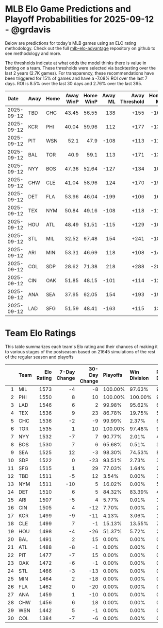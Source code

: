 # MLB Elo Game Predictions and Playoff Probabilities for 2025-09-12 - @grdavis
Below are predictions for today's MLB games using an ELO rating methodology. Check out the full [mlb-elo-advantage](https://github.com/grdavis/mlb-elo-advantage) repository on github to see methodology and more.

The thresholds indicate at what odds the model thinks there is value in betting on a team. These thresholds were selected via backtesting over the last 2 years (2.7K games). For transparency, these recommendations have been triggered for 15% of games and have a -7.08% ROI over the last 7 days. ROI is 8.5% over the last 30 days and 2.76% over the last 365.

| Date       | Away   | Home   |   Away WinP |   Home WinP |   Away ML |   Away Threshold |   Home ML |   Home Threshold |
|:-----------|:-------|:-------|------------:|------------:|----------:|-----------------:|----------:|-----------------:|
| 2025-09-12 | TBD    | CHC    |       43.45 |       56.55 |       138 |             +155 |      -169 |             -104 |
| 2025-09-12 | KCR    | PHI    |       40.04 |       59.96 |       112 |             +177 |      -137 |             -117 |
| 2025-09-12 | PIT    | WSN    |       52.1  |       47.9  |      -108 |             +113 |      -112 |             +132 |
| 2025-09-12 | BAL    | TOR    |       40.9  |       59.1  |       113 |             +171 |      -137 |             -114 |
| 2025-09-12 | NYY    | BOS    |       47.36 |       52.64 |      -127 |             +134 |       103 |             +111 |
| 2025-09-12 | CHW    | CLE    |       41.04 |       58.96 |       124 |             +170 |      -154 |             -113 |
| 2025-09-12 | DET    | FLA    |       53.96 |       46.04 |      -199 |             +106 |       160 |             +141 |
| 2025-09-12 | TEX    | NYM    |       50.84 |       49.16 |      -108 |             +118 |      -115 |             +126 |
| 2025-09-12 | HOU    | ATL    |       48.49 |       51.51 |      -115 |             +129 |      -105 |             +115 |
| 2025-09-12 | STL    | MIL    |       32.52 |       67.48 |       154 |             +241 |      -187 |             -155 |
| 2025-09-12 | ARI    | MIN    |       53.31 |       46.69 |       118 |             +108 |      -148 |             +138 |
| 2025-09-12 | COL    | SDP    |       28.62 |       71.38 |       218 |             +288 |      -284 |             -180 |
| 2025-09-12 | CIN    | OAK    |       51.85 |       48.15 |      -101 |             +114 |      -121 |             +131 |
| 2025-09-12 | ANA    | SEA    |       37.95 |       62.05 |       154 |             +193 |      -194 |             -127 |
| 2025-09-12 | LAD    | SFG    |       51.59 |       48.41 |      -163 |             +115 |       133 |             +129 |

# Team Elo Ratings
This table summarizes each team's Elo rating and their chances of making it to various stages of the postseason based on 21645 simulations of the rest of the regular season and playoffs

|    | Team   |   Elo Rating |   7-Day Change |   30-Day Change | Playoffs   | Win Division   | Reach Div. Rd.   | Reach CS   | Reach WS   | Win WS   |
|---:|:-------|-------------:|---------------:|----------------:|:-----------|:---------------|:-----------------|:-----------|:-----------|:---------|
|  1 | MIL    |         1573 |             -4 |              -8 | 100.00%    | 97.63%         | 99.27%           | 65.45%     | 41.60%     | 28.74%   |
|  2 | PHI    |         1550 |              8 |              10 | 100.00%    | 100.00%        | 95.15%           | 53.30%     | 23.85%     | 14.36%   |
|  3 | LAD    |         1546 |              6 |               2 | 99.98%     | 95.62%         | 68.23%           | 32.74%     | 14.38%     | 8.11%    |
|  4 | TEX    |         1536 |              9 |              23 | 86.78%     | 19.75%         | 53.60%           | 28.42%     | 15.20%     | 6.32%    |
|  5 | CHC    |         1536 |             -2 |              -9 | 99.99%     | 2.37%          | 61.21%           | 22.55%     | 10.64%     | 5.78%    |
|  6 | TOR    |         1535 |              1 |              10 | 100.00%    | 97.48%         | 98.89%           | 53.30%     | 30.00%     | 12.32%   |
|  7 | NYY    |         1532 |             -7 |               7 | 90.77%     | 2.01%          | 49.18%           | 23.74%     | 12.91%     | 5.10%    |
|  8 | BOS    |         1530 |              7 |               6 | 65.68%     | 0.51%          | 33.22%           | 16.27%     | 8.51%      | 3.33%    |
|  9 | SEA    |         1525 |             12 |              -3 | 98.30%     | 74.53%         | 85.27%           | 45.16%     | 20.71%     | 7.82%    |
| 10 | SDP    |         1522 |              0 |             -23 | 93.51%     | 2.73%          | 37.51%           | 12.61%     | 5.11%      | 2.41%    |
| 11 | SFG    |         1515 |              1 |              29 | 77.03%     | 1.64%          | 28.50%           | 9.85%      | 3.34%      | 1.51%    |
| 12 | TBD    |         1511 |             -5 |              12 | 3.54%      | 0.00%          | 1.65%            | 0.67%      | 0.30%      | 0.11%    |
| 13 | NYM    |         1511 |            -10 |               5 | 16.02%     | 0.00%          | 5.47%            | 1.93%      | 0.60%      | 0.28%    |
| 14 | DET    |         1510 |              6 |               5 | 84.32%     | 83.39%         | 45.41%           | 19.88%     | 7.96%      | 2.42%    |
| 15 | ARI    |         1507 |             -5 |               4 | 5.77%      | 0.01%          | 1.99%            | 0.66%      | 0.18%      | 0.09%    |
| 16 | CIN    |         1505 |              4 |             -12 | 7.70%      | 0.00%          | 2.67%            | 0.91%      | 0.30%      | 0.12%    |
| 17 | KCR    |         1499 |             -9 |             -11 | 4.13%      | 3.06%          | 1.96%            | 0.75%      | 0.31%      | 0.08%    |
| 18 | CLE    |         1499 |              7 |              -1 | 15.13%     | 13.55%         | 7.33%            | 2.85%      | 1.00%      | 0.30%    |
| 19 | HOU    |         1498 |             -4 |             -26 | 51.37%     | 5.72%          | 23.49%           | 8.96%      | 3.08%      | 0.81%    |
| 20 | BAL    |         1491 |              2 |              15 | 0.00%      | 0.00%          | 0.00%            | 0.00%      | 0.00%      | 0.00%    |
| 21 | ATL    |         1488 |             -8 |              -1 | 0.00%      | 0.00%          | 0.00%            | 0.00%      | 0.00%      | 0.00%    |
| 22 | PIT    |         1477 |             -7 |              15 | 0.00%      | 0.00%          | 0.00%            | 0.00%      | 0.00%      | 0.00%    |
| 23 | OAK    |         1472 |             -6 |              -1 | 0.00%      | 0.00%          | 0.00%            | 0.00%      | 0.00%      | 0.00%    |
| 24 | STL    |         1466 |             -3 |             -13 | 0.00%      | 0.00%          | 0.00%            | 0.00%      | 0.00%      | 0.00%    |
| 25 | MIN    |         1464 |              2 |             -18 | 0.00%      | 0.00%          | 0.00%            | 0.00%      | 0.00%      | 0.00%    |
| 26 | FLA    |         1462 |              0 |             -20 | 0.00%      | 0.00%          | 0.00%            | 0.00%      | 0.00%      | 0.00%    |
| 27 | ANA    |         1459 |              1 |             -10 | 0.00%      | 0.00%          | 0.00%            | 0.00%      | 0.00%      | 0.00%    |
| 28 | CHW    |         1456 |              6 |              18 | 0.00%      | 0.00%          | 0.00%            | 0.00%      | 0.00%      | 0.00%    |
| 29 | WSN    |         1442 |              5 |              -1 | 0.00%      | 0.00%          | 0.00%            | 0.00%      | 0.00%      | 0.00%    |
| 30 | COL    |         1384 |             -7 |              -6 | 0.00%      | 0.00%          | 0.00%            | 0.00%      | 0.00%      | 0.00%    |